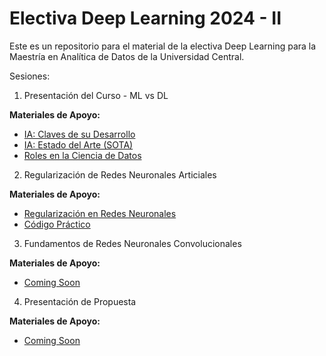 # Electiva Deep Learning 2024 - II
Este es un repositorio para el material de la electiva Deep Learning para la Maestría en Analítica de Datos de la Universidad Central.

Sesiones:

1. Presentación del Curso - ML vs DL

**Materiales de Apoyo:**
- [IA: Claves de su Desarrollo](./Temas/01_Introducción/cuadernos/ap_IA_Claves_Desarrollo.ipynb)
- [IA: Estado del Arte (SOTA)](./Temas/01_Introducción/cuadernos/ap_IA_Estado_del_Arte.ipynb)
- [Roles en la Ciencia de Datos](./Temas/01_Introducción/cuadernos/ap_Roles_Data_science.ipynb)

2. Regularización de Redes Neuronales Articiales

**Materiales de Apoyo:**
- [Regularización en Redes Neuronales](./Temas/02_regularizacion/cuadernos/regularizacion.ipynb)
- [Código Práctico]()

3. Fundamentos de Redes Neuronales Convolucionales

**Materiales de Apoyo:**
- [Coming Soon]()

4. Presentación de Propuesta

**Materiales de Apoyo:**
- [Coming Soon]()
